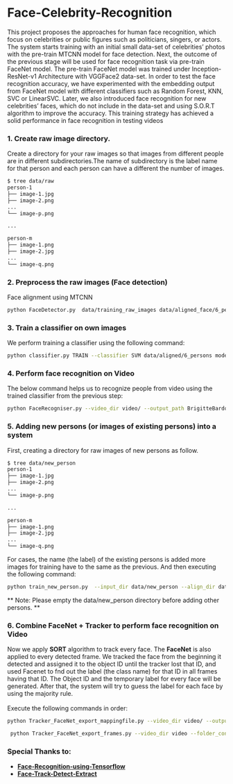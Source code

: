 # Face-Celebrity-Recognition

This project proposes the approaches for human face recognition, which focus on celebrities or public figures such as politicians, singers, or actors. The system starts training with an initial small data-set of celebrities’ photos with the pre-train MTCNN model for face detection. Next, the outcome of the previous stage will be used for face recognition task via pre-train FaceNet model. The pre-train FaceNet model was trained under Inception-ResNet-v1 Architecture with VGGFace2 data-set. In order to test the face recognition accuracy, we have experimented with the embedding output from FaceNet model with different classifiers such as Random Forest, KNN, SVC or LinearSVC. Later, we also introduced face recognition for new celebrities’ faces, which do not include in the data-set and using S.O.R.T algorithm to improve the accuracy. This training strategy has achieved a solid performance in face recognition in testing videos

### 1. Create raw image directory.
Create a directory for your raw images so that images from different people are in different subdirectories.The name of subdirectory is the label name for that person and each person can have a different the number of images.

```sh
$ tree data/raw
person-1
├── image-1.jpg
├── image-2.png
...
└── image-p.png

...

person-m
├── image-1.png
├── image-2.jpg
...
└── image-q.png
```
### 2. Preprocess the raw images (Face detection)
Face alignment using MTCNN
```sh
python FaceDetector.py  data/training_raw_images data/aligned_face/6_persons --image_size 182 --margin 44
```
### 3. Train a classifier on own images
We perform training a classifier using the following command:
```sh
python classifier.py TRAIN --classifier SVM data/aligned/6_persons model/20180402-114759.pb classifier/11_7_2019/svm_classifier_for_6_persons.pkl --batch_size 200
```
### 4. Perform face recognition on Video
The below command helps us to recognize people from video using the trained classifier from the previous step:
```sh
python FaceRecogniser.py --video_dir video/ --output_path BrigitteBardot_2.txt --model_path model/20180402-114759.pb --classifer_path classifier/11_7_2019/svm_classifier_for_6_persons.pkl --video_speedup 1 --folder_containing_frame data/BrigitteBardot_2
```
### 5. Adding new persons (or images of existing persons) into a system
First, creating a directory for raw images of new persons as follow. 
```sh
$ tree data/new_person
person-1
├── image-1.jpg
├── image-2.png
...
└── image-p.png

...

person-m
├── image-1.png
├── image-2.jpg
...
└── image-q.png
```
For cases, the name (the label) of the existing persons is added more images for training have to the same as the previous.
And then executing the following command:
```sh
python train_new_person.py  --input_dir data/new_person --align_dir data/aligned_new_person/ --model_path model/20180402-114759.pb --classifier SVM classifier/new_person/svm_classifier.pkl
```
** Note: Please empty the data/new_person directory before adding other persons. **

### 6. Combine FaceNet + Tracker to perform face recognition on Video
Now we apply **SORT** algorithm to track every face. The **FaceNet** is also applied to every detected frame. 
We tracked the face from the beginning it detected and assigned it to the object ID until the tracker lost that ID, and used Facenet to fnd out the label (the class name) for that ID in
all frames having that ID. The Object ID and the temporary label for every face will be generated. After that, the system will try to
guess the label for each face by using the majority rule.
</br>
</br>Execute the following commands in order:
```sh
python Tracker_FaceNet_export_mappingfile.py --video_dir video/ --output_path data/cluster/ --all_trackers_saved all_trackers_saved_BrigitteBardot_1.txt --obid_mapping_classnames obid_mapping_classnames_BrigitteBardot_1.txt --classifer_path classifier/11_7_2019/svm_classifier_for_6_persons.pkl --model_path model/20180402-114759.pb
```
```sh
 python Tracker_FaceNet_export_frames.py --video_dir video --folder_containing_frame data/BrigitteBardot --obid_mapping_classnames_file obid_mapping_classnames_BrigitteBardot_1.txt --output_path data/cluster --classifer_path classifier/11_7_2019/svm_classifier_for_6_persons.pkl --model_path model/20180402-114759.pb --final_output_name_frame_bounding_box BrigitteBardot_1.txt
```
### Special Thanks to:
*  [**Face-Recognition-using-Tensorflow**](https://github.com/davidsandberg/facenet)
*  [**Face-Track-Detect-Extract**](https://github.com/Linzaer/Face-Track-Detect-Extract)
